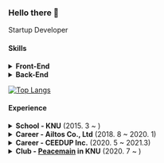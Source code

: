 ### Hello there 👋

Startup Developer

#### Skills
<details>
  <summary><strong>Front-End</strong></summary>
  
  * React JS
  * React Native
  * HTML
  * CSS
  * Styled Component
  * Flutter (loading...)
  
</details>

<details>
  <summary><strong>Back-End</strong></summary>
  
  * Express JS
  * Firebase
  * GCP
  
</details>

[![Top Langs](https://github-readme-stats.vercel.app/api/top-langs/?username=anuraghazra&layout=compact)](https://github.com/anuraghazra/github-readme-stats)

#### Experience

<details>
  <summary><strong>School - KNU</strong> (2015. 3 ~ )</summary>
  
  * Electronic Engineering
  * GPA : 3.78/4.3 (94.1/100)
  
</details>

<details>
  <summary><strong>Career - Ailtos Co., Ltd</strong> (2018. 8 ~ 2020. 1)</summary>
  
  - as Web, App Developer
  - Playpick (Front-End, Back-End)
  - Busyless (Front-End, Back-End)
  
</details>

<details>
  <summary><strong>Career - CEEDUP Inc.</strong> (2020. 5 ~ 2021.3)</summary>
  
  * as Web Service Developer
  * [CEEDUP Inc.](https://ceedup.com) (Front-End, Back-End)
  * Heritage Monitor (Front-End, Back-End)
  
</details>

<details>
  <summary><strong>Club - <a href="https://github.com/peacemain-club">Peacemain</a> in KNU</strong> (2020. 7 ~ )</summary>
  
  * as Club Leader
  
</details>
